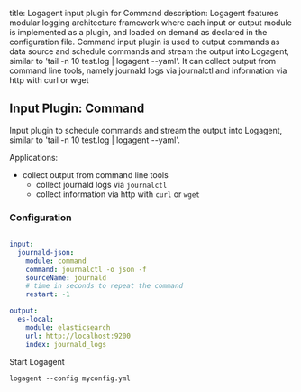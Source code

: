 title: Logagent input plugin for Command 
description: Logagent features modular logging architecture framework where each input or output module is implemented as a plugin, and loaded on demand as declared in the configuration file. Command input plugin is used to output commands as data source and schedule commands and stream the output into Logagent, similar to 'tail -n 10 test.log | logagent --yaml'. It can collect output from command line tools, namely journald logs via journalctl and information via http with curl or wget

## Input Plugin: Command 

Input plugin to schedule commands and stream the output into Logagent, similar to 'tail -n 10 test.log | logagent --yaml'. 

Applications: 

- collect output from command line tools
    - collect journald logs via `journalctl`
    - collect information via http with `curl` or `wget`


### Configuration

```yaml

input:
  journald-json: 
    module: command
    command: journalctl -o json -f
    sourceName: journald
    # time in seconds to repeat the command
    restart: -1

output:
  es-local:
    module: elasticsearch
    url: http://localhost:9200
    index: journald_logs

```

Start Logagent

```
logagent --config myconfig.yml
```

